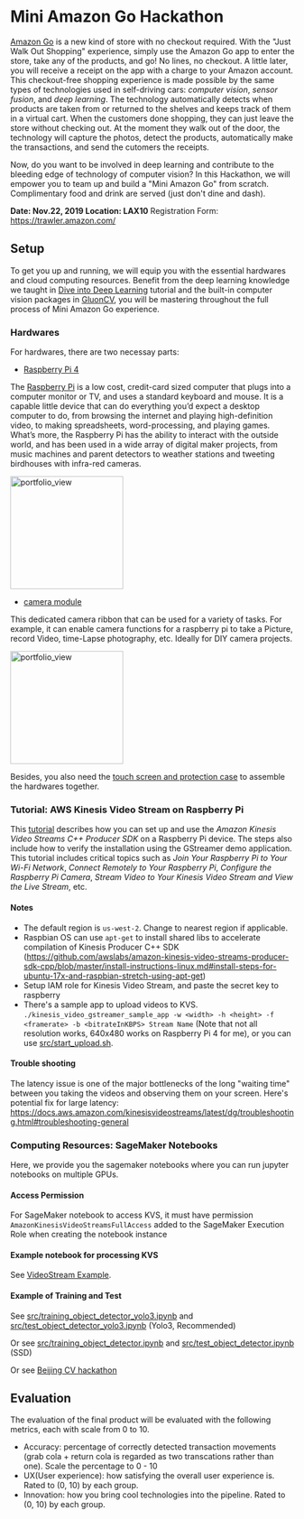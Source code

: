 # Mini Amazon Go Hackathon

[Amazon Go](https://www.amazon.com/b?ie=UTF8&node=16008589011) is a new kind of store with no checkout required. With the "Just Walk Out Shopping" experience, simply use the Amazon Go app to enter the store, take any of the products, and go! No lines, no checkout. A little later, you will receive a receipt on the app with a charge to your Amazon account. This checkout-free shopping experience is made possible by the same types of technologies used in self-driving cars: *computer vision*, *sensor fusion*, and *deep learning*. The technology automatically detects when products are taken from or returned to the shelves and keeps track of them in a virtual cart. When the customers done shopping, they can just leave the store without checking out. At the moment they walk out of the door, the technology will capture the photos, detect the products,  automatically make the transactions, and send the cutomers the receipts.


Now, do you want to be involved in deep learning and contribute to the bleeding edge of technology of computer vision? In this Hackathon, we will empower you to team up and build a "Mini Amazon Go" from scratch. Complimentary food and drink are served (just don't dine and dash).


**Date: Nov.22, 2019
Location: LAX10**
Registration Form: https://trawler.amazon.com/



## Setup

To get you up and running, we will equip you with the essential hardwares and cloud computing resources. Benefit from the deep learning knowledge we taught in [Dive into Deep Learning](https://d2l.ai/) tutorial and the built-in computer vision packages in [GluonCV](https://gluon-cv.mxnet.io/), you will be mastering throughout the full process of Mini Amazon Go experience.


### Hardwares

For hardwares, there are two necessay parts: 

- [Raspberry Pi 4](https://www.amazon.com/gp/product/B07TXMDVPQ/ref=ppx_yo_dt_b_asin_title_o00_s00?ie=UTF8&psc=1)

The [Raspberry Pi](https://www.raspberrypi.org/) is a low cost, credit-card sized computer that plugs into a computer monitor or TV, and uses a standard keyboard and mouse. It is a capable little device that can do everything you’d expect a desktop computer to do, from browsing the internet and playing high-definition video, to making spreadsheets, word-processing, and playing games. What’s more, the Raspberry Pi  has the ability to interact with the outside world, and has been used in a wide array of digital maker projects, from music machines and parent detectors to weather stations and tweeting birdhouses with infra-red cameras.

<img height="200" alt="portfolio_view" src="https://user-images.githubusercontent.com/3307514/66869709-c7ce7b00-ef54-11e9-8824-32cbcd40100d.png">


- [camera module](https://www.amazon.com/gp/product/B07PQ63D2S/ref=ppx_yo_dt_b_asin_title_o01_s00?ie=UTF8&psc=1)

This dedicated camera ribbon that can be used for a variety of tasks. For example, it can enable camera functions for a raspberry pi to take a Picture, record Video, time-Lapse photography, etc. Ideally for DIY camera projects.

<img height="200" alt="portfolio_view" src="https://user-images.githubusercontent.com/3307514/66869685-b8e7c880-ef54-11e9-969c-2ed21178d7ca.png">


Besides, you also need the [touch screen and protection case](https://www.amazon.com/gp/product/B07WRV48ZW/ref=ppx_yo_dt_b_asin_title_o01_s00?ie=UTF8&psc=1) to assemble the hardwares together.



### Tutorial: AWS Kinesis Video Stream on Raspberry Pi

This [tutorial](https://docs.aws.amazon.com/kinesisvideostreams/latest/dg/producersdk-cpp-rpi.html) describes how you can set up and use the *Amazon Kinesis Video Streams C++ Producer SDK* on a Raspberry Pi device. The steps also include how to verify the installation using the GStreamer demo application. This tutorial includes critical topics such as *Join Your Raspberry Pi to Your Wi-Fi Network*, *Connect Remotely to Your Raspberry Pi*, *Configure the Raspberry Pi Camera*, *Stream Video to Your Kinesis Video Stream and View the Live Stream*, etc.


#### Notes

- The default region is `us-west-2`. Change to nearest region if applicable.
- Raspbian OS can use `apt-get` to install shared libs to accelerate compilation of Kinesis Producer C++ SDK (https://github.com/awslabs/amazon-kinesis-video-streams-producer-sdk-cpp/blob/master/install-instructions-linux.md#install-steps-for-ubuntu-17x-and-raspbian-stretch-using-apt-get)
- Setup IAM role for Kinesis Video Stream, and paste the secret key to raspberry
- There's a sample app to upload videos to KVS.
`./kinesis_video_gstreamer_sample_app -w <width> -h <height> -f <framerate> -b <bitrateInKBPS> Stream Name` (Note that not all resolution works, 640x480 works on Raspberry Pi 4 for me), or you can use [src/start_upload.sh](src/start_upload.sh).


#### Trouble shooting

The latency issue is one of the major bottlenecks of the long "waiting time" between you taking the videos and observing them on your screen. Here's potential fix for large latency: https://docs.aws.amazon.com/kinesisvideostreams/latest/dg/troubleshooting.html#troubleshooting-general



### Computing Resources: SageMaker Notebooks

Here, we provide you the sagemaker notebooks where you can run jupyter notebooks on multiple GPUs.

#### Access Permission

For SageMaker notebook to access KVS, it must have permission `AmazonKinesisVideoStreamsFullAccess` added to the SageMaker Execution Role when creating the notebook instance

#### Example notebook for processing KVS

See [VideoStream Example](src/VideoStream.ipynb).

#### Example of Training and Test

See [src/training_object_detector_yolo3.ipynb](src/training_object_detector_yolo3.ipynb) and [src/test_object_detector_yolo3.ipynb](src/test_object_detector_yolo3.ipynb) (Yolo3, Recommended)

Or see [src/training_object_detector.ipynb](src/training_object_detector.ipynb) and [src/test_object_detector.ipynb](src/test_object_detector.ipynb) (SSD)

Or see [Beijing CV hackathon](https://github.com/hetong007/d2l-1day-cv-hackathon)



## Evaluation

The evaluation of the final product will be evaluated with the following metrics, each with scale from 0 to 10.

- Accuracy: percentage of correctly detected transaction movements (grab cola + return cola is regarded as two transcations rather than one). Scale the percentage to 0 - 10
- UX(User experience): how satisfying the overall user experience is. Rated to (0, 10) by each group.
- Innovation: how you bring cool technologies into the pipeline. Rated to (0, 10) by each group.
